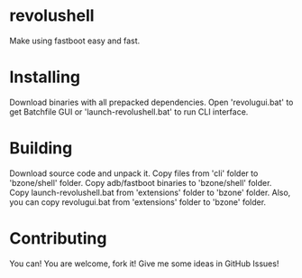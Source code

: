 # revolushell
Make using fastboot easy and fast.
# Installing
Download binaries with all prepacked dependencies. Open 'revolugui.bat' to get Batchfile GUI or 'launch-revolushell.bat' to run CLI interface.
# Building
Download source code and unpack it. Copy files from 'cli' folder to 'bzone/shell' folder.
Copy adb/fastboot binaries to 'bzone/shell' folder.
Copy launch-revolushell.bat from 'extensions' folder to 'bzone' folder.
Also, you can copy revolugui.bat from 'extensions' folder to 'bzone' folder.
# Contributing
You can! You are welcome, fork it! Give me some ideas in GitHub Issues!

